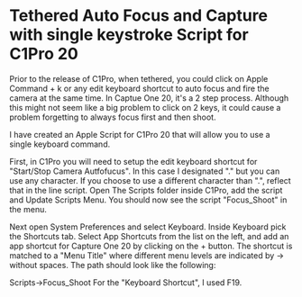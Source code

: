 # Tethered Auto Focus and Capture with single keystroke Script for C1Pro 20
Prior to the release of C1Pro, when tethered, you could click on Apple Command + k or any edit keyboard shortcut to auto focus and fire the camera at the same time. In Captue One 20, it's a 2 step process. Although this might not seem like a big problem to click on 2 keys, it could cause a problem forgetting to always focus first and then shoot.

I have created an Apple Script for C1Pro 20 that will allow you to use a single keyboard command.

First, in C1Pro you will need to setup the edit keyboard shortcut for "Start/Stop Camera Autfofucus". In this case I designated "." but you can use any character. If you choose to use a different character than ".", reflect that in the line script. Open The Scripts folder inside C1Pro, add the script and Update Scripts Menu. You should now see the script "Focus_Shoot" in the menu.

Next open System Preferences and select Keyboard. Inside Keyboard pick the Shortcuts tab. Select App Shortcuts from the list on the left, and add an app shortcut for Capture One 20 by clicking on the + button. The shortcut is matched to a "Menu Title" where different menu levels are indicated by -> without spaces. The path should look like the following:

Scripts->Focus_Shoot
For the "Keyboard Shortcut", I used F19.

